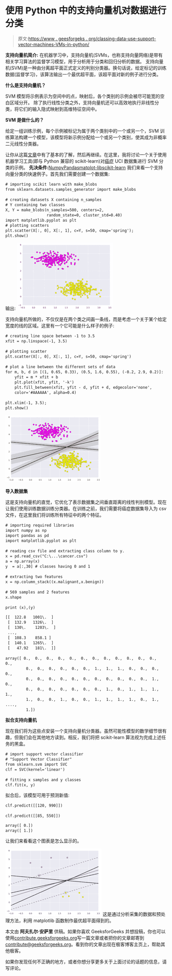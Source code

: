 # 使用 Python 中的支持向量机对数据进行分类

> 原文:[https://www . geesforgeks . org/classing-data-use-support-vector-machines-VMs-in-python/](https://www.geeksforgeeks.org/classifying-data-using-support-vector-machinessvms-in-python/)

**支持向量机简介:**
在机器学习中，支持向量机(SVMs，也称支持向量网络)是带有相关学习算法的监督学习模型，用于分析用于分类和回归分析的数据。
支持向量机(SVM)是一种由分离超平面正式定义的判别分类器。换句话说，给定标记的训练数据(监督学习)，该算法输出一个最优超平面，该超平面对新的例子进行分类。

**什么是支持向量机？**

SVM 模型将示例表示为空间中的点，映射后，各个类别的示例会被尽可能宽的空白区域分开。
除了执行线性分类之外，支持向量机还可以高效地执行非线性分类，将它们的输入隐式映射到高维特征空间中。

**SVM 是做什么的？**

给定一组训练示例，每个示例被标记为属于两个类别中的一个或另一个，SVM 训练算法构建一个模型，该模型将新示例分配给一个或另一个类别，使其成为非概率二元线性分类器。

让你从这篇[文章](https://www.geeksforgeeks.org/getting-started-with-classification/)中有了基本的了解，然后再继续。在这里，我将讨论一个关于使用机器学习工具(即与 Python 兼容的 scikit-learn)对[癌症](http://archive.ics.uci.edu/ml/datasets/Breast+Cancer+Wisconsin+%28Diagnostic%29) UCI 数据集进行 SVM 分类的示例。
**先决条件:**[Numpy](https://www.geeksforgeeks.org/numpy-in-python-set-1-introduction/)[Pandas](https://www.geeksforgeeks.org/data-analysis-visualization-python/)[matplot-lib](https://www.geeksforgeeks.org/graph-plotting-in-python-set-1/)[scikit-learn](https://www.geeksforgeeks.org/learning-model-building-scikit-learn-python-machine-learning-library/)
我们来看一个支持向量分类的快速例子。首先我们需要创建一个数据集:

```
# importing scikit learn with make_blobs
from sklearn.datasets.samples_generator import make_blobs

# creating datasets X containing n_samples
# Y containing two classes
X, Y = make_blobs(n_samples=500, centers=2,
                  random_state=0, cluster_std=0.40)
import matplotlib.pyplot as plt
# plotting scatters 
plt.scatter(X[:, 0], X[:, 1], c=Y, s=50, cmap='spring');
plt.show() 
```

输出:
[![g2](img/f751179d6bd7cdf7e710856ced2e44d1.png)](https://media.geeksforgeeks.org/wp-content/uploads/g22.png)

支持向量机所做的，不仅仅是在两个类之间画一条线，而是考虑一个关于某个给定宽度的线的区域。这里有一个它可能是什么样子的例子:

```
# creating line space between -1 to 3.5 
xfit = np.linspace(-1, 3.5)

# plotting scatter
plt.scatter(X[:, 0], X[:, 1], c=Y, s=50, cmap='spring')

# plot a line between the different sets of data
for m, b, d in [(1, 0.65, 0.33), (0.5, 1.6, 0.55), (-0.2, 2.9, 0.2)]:
    yfit = m * xfit + b
    plt.plot(xfit, yfit, '-k')
    plt.fill_between(xfit, yfit - d, yfit + d, edgecolor='none', 
    color='#AAAAAA', alpha=0.4)

plt.xlim(-1, 3.5);
plt.show()
```

[![g3](img/7c3430e30a2e41eb2777d09af116cb58.png)](https://media.geeksforgeeks.org/wp-content/uploads/g31.png)

**导入数据集**

这是支持向量机的直觉，它优化了表示数据集之间垂直距离的线性判别模型。现在让我们使用训练数据训练分类器。在训练之前，我们需要将癌症数据集导入为 csv 文件，在这里我们将训练所有特征中的两个特征。

```
# importing required libraries
import numpy as np
import pandas as pd
import matplotlib.pyplot as plt

# reading csv file and extracting class column to y.
x = pd.read_csv("C:\...\cancer.csv")
a = np.array(x)
y  = a[:,30] # classes having 0 and 1

# extracting two features
x = np.column_stack((x.malignant,x.benign))

# 569 samples and 2 features
x.shape 

print (x),(y)
```

```
[[  122.8   1001\.  ]
 [  132.9   1326\.  ]
 [  130\.    1203\.  ]
 ..., 
 [  108.3    858.1 ]
 [  140.1   1265\.  ]
 [   47.92   181\.  ]]

array([ 0.,  0.,  0.,  0.,  0.,  0.,  0.,  0.,  0.,  0.,  0.,  0.,  0.,
         0.,  0.,  0.,  0.,  0.,  0.,  1.,  1.,  1.,  0.,  0.,  0.,  0.,
         0.,  0.,  0.,  0.,  0.,  0.,  0.,  0.,  0.,  0.,  0.,  1.,  0.,
         0.,  0.,  0.,  0.,  0.,  0.,  0.,  1.,  0.,  1.,  1.,  1.,  1.,
         1.,  0.,  0.,  1.,  0.,  0.,  1.,  1.,  1.,  1.,  0.,  1., ....,
         1.])

```

**拟合支持向量机**

现在我们将为这些点安装一个支持向量机分类器。虽然可能性模型的数学细节很有趣，但我们会在其他地方读到。相反，我们将把 scikit-learn 算法视为完成上述任务的黑盒。

```
# import support vector classifier 
# "Support Vector Classifier"
from sklearn.svm import SVC  
clf = SVC(kernel='linear') 

# fitting x samples and y classes 
clf.fit(x, y) 
```

拟合后，该模型可用于预测新值:

```
clf.predict([[120, 990]])

clf.predict([[85, 550]])
```

```
array([ 0.])
array([ 1.])

```

让我们来看看这个图表是怎么显示的。

[![g1](img/9a59dbe1ef3e25ab5945a0e642e10af1.png)](https://media.geeksforgeeks.org/wp-content/uploads/g11.png) 
这是通过分析采集的数据和预处理方法，利用 matplotlib 函数制作最优超平面得到的。

本文由 **阿夫扎尔·安萨里** 供稿。如果你喜欢 GeeksforGeeks 并想投稿，你也可以使用[contribute.geeksforgeeks.org](http://www.contribute.geeksforgeeks.org)写一篇文章或者把你的文章邮寄到 contribute@geeksforgeeks.org。看到你的文章出现在极客博客主页上，帮助其他极客。

如果你发现任何不正确的地方，或者你想分享更多关于上面讨论的话题的信息，请写评论。